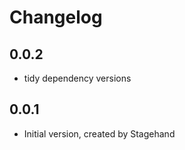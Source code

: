 # Changelog

## 0.0.2

- tidy dependency versions

## 0.0.1

- Initial version, created by Stagehand
